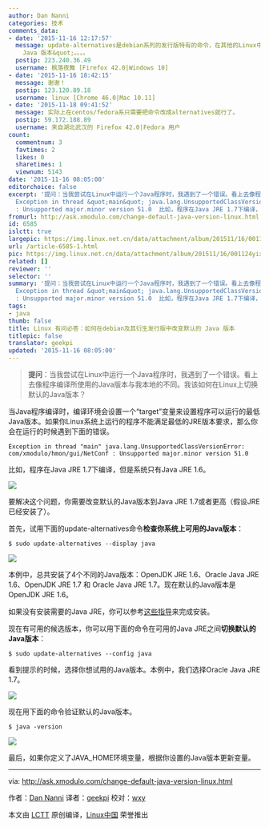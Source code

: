 ```yaml
---
author: Dan Nanni
categories: 技术
comments_data:
- date: '2015-11-16 12:17:57'
  message: update-alternatives是debian系列的发行版特有的命令，在其他的Linux中无法使用，建议修改标题为&quot;在debian及其衍生发行版中改变默认的
    Java 版本&quot;。。。。
  postip: 223.240.36.49
  username: 枫落夜舞 [Firefox 42.0|Windows 10]
- date: '2015-11-16 18:42:15'
  message: 谢谢！
  postip: 123.120.89.18
  username: linux [Chrome 46.0|Mac 10.11]
- date: '2015-11-18 09:41:52'
  message: 实际上在centos/fedora系只需要把命令改成alternatives就行了。
  postip: 59.172.188.89
  username: 来自湖北武汉的 Firefox 42.0|Fedora 用户
count:
  commentnum: 3
  favtimes: 2
  likes: 0
  sharetimes: 1
  viewnum: 5143
date: '2015-11-16 08:05:00'
editorchoice: false
excerpt: '提问：当我尝试在Linux中运行一个Java程序时，我遇到了一个错误。看上去像程序编译所使用的Java版本与我本地的不同。我该如何在Linux上切换默认的Java版本？  当Java程序编译时，编译环境会设置一个target变量来设置程序可以运行的最低Java版本。如果你Linux系统上运行的程序不能满足最低的JRE版本要求，那么你会在运行的时候遇到下面的错误。
  Exception in thread &quot;main&quot; java.lang.UnsupportedClassVersionError: com/xmodulo/hmon/gui/NetConf
  : Unsupported major.minor version 51.0  比如，程序在Java JRE 1.7下编译，但是系统只有J'
fromurl: http://ask.xmodulo.com/change-default-java-version-linux.html
id: 6585
islctt: true
largepic: https://img.linux.net.cn/data/attachment/album/201511/16/001124yixixswnwri0kryr.jpg
url: /article-6585-1.html
pic: https://img.linux.net.cn/data/attachment/album/201511/16/001124yixixswnwri0kryr.jpg.thumb.jpg
related: []
reviewer: ''
selector: ''
summary: '提问：当我尝试在Linux中运行一个Java程序时，我遇到了一个错误。看上去像程序编译所使用的Java版本与我本地的不同。我该如何在Linux上切换默认的Java版本？  当Java程序编译时，编译环境会设置一个target变量来设置程序可以运行的最低Java版本。如果你Linux系统上运行的程序不能满足最低的JRE版本要求，那么你会在运行的时候遇到下面的错误。
  Exception in thread &quot;main&quot; java.lang.UnsupportedClassVersionError: com/xmodulo/hmon/gui/NetConf
  : Unsupported major.minor version 51.0  比如，程序在Java JRE 1.7下编译，但是系统只有J'
tags:
- java
thumb: false
title: Linux 有问必答：如何在debian及其衍生发行版中改变默认的 Java 版本
titlepic: false
translator: geekpi
updated: '2015-11-16 08:05:00'
---
```



> 
> **提问**：当我尝试在Linux中运行一个Java程序时，我遇到了一个错误。看上去像程序编译所使用的Java版本与我本地的不同。我该如何在Linux上切换默认的Java版本？
> 
> 
> 


当Java程序编译时，编译环境会设置一个“target”变量来设置程序可以运行的最低Java版本。如果你Linux系统上运行的程序不能满足最低的JRE版本要求，那么你会在运行的时候遇到下面的错误。



```
Exception in thread "main" java.lang.UnsupportedClassVersionError: com/xmodulo/hmon/gui/NetConf : Unsupported major.minor version 51.0

```

比如，程序在Java JRE 1.7下编译，但是系统只有Java JRE 1.6。


![](/data/attachment/album/201511/16/001124yixixswnwri0kryr.jpg)


要解决这个问题，你需要改变默认的Java版本到Java JRE 1.7或者更高（假设JRE已经安装了）。


首先，试用下面的update-alternatives命令**检查你系统上可用的Java版本**：



```
$ sudo update-alternatives --display java

```

![](/data/attachment/album/201511/16/001134bkktx3x859cscu5f.jpg)


本例中，总共安装了4个不同的Java版本：OpenJDK JRE 1.6、Oracle Java JRE 1.6、OpenJDK JRE 1.7 和 Oracle Java JRE 1.7。现在默认的Java版本是OpenJDK JRE 1.6。


如果没有安装需要的Java JRE，你可以参考[这些指导](http://ask.xmodulo.com/install-java-runtime-linux.html)来完成安装。


现在有可用的候选版本，你可以用下面的命令在可用的Java JRE之间**切换默认的Java版本**：



```
$ sudo update-alternatives --config java

```

看到提示的时候，选择你想试用的Java版本。本例中，我们选择Oracle Java JRE 1.7。


![](/data/attachment/album/201511/16/001134edxwy2dd9l9ya2tw.jpg)


现在用下面的命令验证默认的Java版本。



```
$ java -version

```

![](/data/attachment/album/201511/16/001135i0aq1cwjxt5wj9qj.jpg)


最后，如果你定义了JAVA\_HOME环境变量，根据你设置的Java版本更新变量。




---


via: <http://ask.xmodulo.com/change-default-java-version-linux.html>


作者：[Dan Nanni](http://ask.xmodulo.com/author/nanni) 译者：[geekpi](https://github.com/geekpi) 校对：[wxy](https://github.com/wxy)


本文由 [LCTT](https://github.com/LCTT/TranslateProject) 原创编译，[Linux中国](https://linux.cn/) 荣誉推出